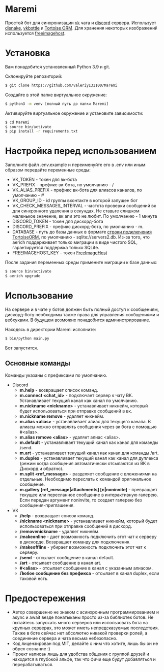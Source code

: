 # Maremi
Простой бот для синхронизации [vk](https://vk.com) чата и [discord](https://discord.com) сервера. Использует [disnake](https://github.com/DisnakeDev/disnake), [vkbottle](https://github.com/vkbottle/vkbottle) и [Tortoise ORM](https://github.com/tortoise/tortoise-orm). Для хранения некоторых изображений используется [freeimagehost](https://freeimage.host/).

# Установка
Вам понадобится установленный Python 3.9 и git.

Склонируйте репозиторий:
```bash
$ git clone https://github.com/valeriy131100/Maremi
```

Создайте в этой папке виртуальное окружение:
```bash
$ python3 -m venv [полный путь до папки Maremi]
```

Активируйте виртуальное окружение и установите зависимости:
```bash
$ cd Maremi
$ source bin/activate
$ pip install -r requirements.txt
```

# Настройка перед использованием
Заполните файл .env.example и переименуйте его в .env или иным образом передайте переменные среды:
* VK_TOKEN - токен для вк-бота
* VK_PREFIX - префикс вк-бота, по умолчанию - /
* VK_ALIAS_PREFIX - префикс вк-бота для алиасов каналов, по умолчанию - #
* VK_GROUP_ID - id группы вконтакте в которой запущен бот
* VK_CHECK_MESSAGES_INTERVAL - частота проверки сообщений вк для синхронного удаления в секундах. Не ставьте слишком маленькое значение, вк апи это не любит. По умолчанию - 1 минута
* DISCORD_TOKEN - токен для дискорд-бота
* DISCORD_PREFIX - префикс дискорд-бота, по умолчанию - m.
* DATABASE - путь до базы данных в формате [строки подключения TortoiseORM](https://tortoise.github.io/databases.html#db-url), по умолчанию - sqlite://servers2.db. Из-за того, что aerich поддерживает только миграции в виде чистого SQL, гарантируется поддержка только SQLite.
* FREEIMAGEHOST_KEY - токен [FreeImageHost](https://freeimage.host/page/api)

После задания переменных среды примените миграции к базе данных:
```bash
$ source bin/activate
$ aerich upgrade
```

# Использование

На сервере и в чате у ботов должен быть полный доступ к сообщениям, дискорд-боту необходимы также права для управления сообщениями и вебхуками. В будущем возможно понадобится администрирование.

Находясь в директории Maremi исполните:
```bash
$ bin/python main.py
```
Бот запустится.

## Основные команды
Команды указаны с префиксами по умолчанию.

* Discord
  * **m.help** - возвращает список команд.
  * **m.connect \<chat_id\>** - подключает сервер к чату ВК. Устанавливает текущий канал как канал по умолчанию.
  * **m.nickname \<nickname\>** - устанавливает никнейм, который будет использоваться при отправке сообщений в вк.
  * **m.nickname remove** - удаляет никнейм.
  * **m.alias \<alias\>** - устанавливает алиас для текущего канала. В алиасы можно отправлять сообщения через вк бота с помощью \#\<alias\>.
  * **m.alias remove \<alias\>** - удаляет алиас \<alias\>.
  * **m.default** - устанавливает текущий канал как канал для команды /send.
  * **m.art** - устанавливает текущий канал как канал для команды /art.
  * **m.duplex** - устанавливает текущий канал как канал для дуплекса (режим когда сообщения автоматически отсылаются из ВК в Дискорд и обратно).
  * **m.split \<ref_message\>** - разделяет сообщение с вложениями на отдельные. Необходимо переслать с командой оригинальное сообщение.
  * **m.gallery \[ref_message|attachments\] \[n|noninvite\]** - превращает текущее или пересланное сообщение в интерактивную галерею. Если передан аргумент noninvite, то создает галерею без сообщения-приглашения.
* VK
  * **/help** - возвращает список команд.
  * **/nickname \<nickname\>** - устанавливает никнейм, который будет использоваться при отправке сообщений в дискорд.
  * **/removenickname** - удаляет никнейм.
  * **/makeonline** - дает возможность подключить этот чат к серверу в дискорде. Возвращает команду для подключения.
  * **/makeoffline** - убирает возможность подключить этот чат к серверу.
  * **/send** - отсылает сообщение в канал default.
  * **/art** - отсылает сообщение в канал art.
  * **\#\<alias\>** - отсылает сообщение в канал с указанным алиасом.
  * **Любое сообщение без префикса** - отсылает в канал duplex, если таковой есть.

# Предостережения
* Автор совершенно не знаком с асинхронным программированием и async и await везде понатыканы просто из-за библиотек ботов. Не пытайтесь запускать много серверов или использовать бота на крупных серверах, это может иметь непредсказуемые последствия. Также в боте сейчас нет абсолютно никакой проверки ролей, а соединение сервера и чата весьма небезопасно. 
* Код лицензирован под MIT, делайте с ним что хотите, лишь бы он не обрел сознание :)
* Проект написан лишь для удобства общения с группой друзей и находится в глубокой альфе, так что фичи еще будут добавляться и перерабатываться.
